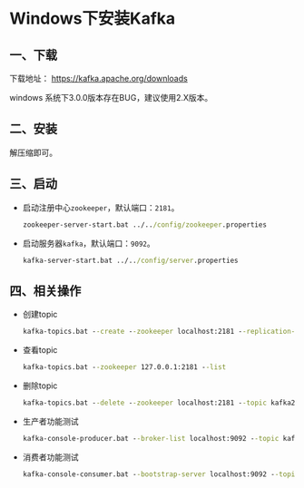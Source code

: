 # Windows下安装Kafka

## 一、下载

下载地址： https://kafka.apache.org/downloads

windows 系统下3.0.0版本存在BUG，建议使用2.X版本。

## 二、安装

解压缩即可。

## 三、启动

* 启动注册中心`zookeeper`，默认端口：`2181`。

  ```cmd
  zookeeper-server-start.bat ../../config/zookeeper.properties
  ```

* 启动服务器`kafka`，默认端口：`9092`。

  ```cmd
  kafka-server-start.bat ../../config/server.properties
  ```

## 四、相关操作

* 创建topic

  ```cmd
  kafka-topics.bat --create --zookeeper localhost:2181 --replication-factor 1 --partitions 1 --topic kafka2022
  ```

* 查看topic

  ```cmd
  kafka-topics.bat --zookeeper 127.0.0.1:2181 --list
  ```

* 删除topic

  ```cmd
  kafka-topics.bat --delete --zookeeper localhost:2181 --topic kafka2022
  ```

* 生产者功能测试

  ```cmd
  kafka-console-producer.bat --broker-list localhost:9092 --topic kafka2022
  ```

* 消费者功能测试

  ```cmd
  kafka-console-consumer.bat --bootstrap-server localhost:9092 --topic kafka2022 --from-beginning
  ```

